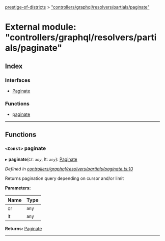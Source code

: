 [prestige-of-districts](../README.md) > ["controllers/graphql/resolvers/partials/paginate"](../modules/_controllers_graphql_resolvers_partials_paginate_.md)

# External module: "controllers/graphql/resolvers/partials/paginate"

## Index

### Interfaces

* [Paginate](../interfaces/_controllers_graphql_resolvers_partials_paginate_.paginate.md)

### Functions

* [paginate](_controllers_graphql_resolvers_partials_paginate_.md#paginate-1)

---

## Functions

<a id="paginate-1"></a>

### `<Const>` paginate

▸ **paginate**(cr: *`any`*, lt: *`any`*): [Paginate](../interfaces/_controllers_graphql_resolvers_partials_paginate_.paginate.md)

*Defined in [controllers/graphql/resolvers/partials/paginate.ts:10](https://github.com/YarosJ/prestige-of-districts/blob/17f0d7b/controllers/graphql/resolvers/partials/paginate.ts#L10)*

Returns pagination query depending on cursor and/or limit

**Parameters:**

| Name | Type |
| ------ | ------ |
| cr | `any` |
| lt | `any` |

**Returns:** [Paginate](../interfaces/_controllers_graphql_resolvers_partials_paginate_.paginate.md)

___

